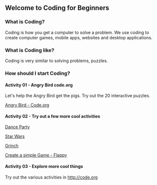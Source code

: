 ## Welcome to Coding for Beginners

### What is Coding? 
Coding is how you get a computer to solve a problem.  We use coding to create computer games, mobile apps, websites and desktop applications.

### What is Coding like?
Coding is very similar to solving problems, puzzles.

### How should I start Coding?

#### Activity 01 - Angry Bird code.org

Let's help the Angry Bird get the pigs.  Try out the 20 interactive puzzles.

[Angry Bird - Code.org](https://studio.code.org/hoc/1)

#### Activity 02 - Try out a few more cool activities

[Dance Party](https://hourofcode.com/dance2019)
  
[Star Wars](https://hourofcode.com/star-wars)
  
[Grinch](https://hourofcode.com/grinch)
  
[Create a simple Game - Flappy](https://hourofcode.com/flap)
  
#### Activity 03 - Explore more cool things

   Try out the various activities in <http://code.org>
   



